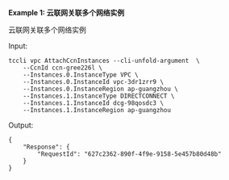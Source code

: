 **Example 1: 云联网关联多个网络实例**

云联网关联多个网络实例

Input: 

```
tccli vpc AttachCcnInstances --cli-unfold-argument  \
    --CcnId ccn-gree226l \
    --Instances.0.InstanceType VPC \
    --Instances.0.InstanceId vpc-3dr1zrr9 \
    --Instances.0.InstanceRegion ap-guangzhou \
    --Instances.1.InstanceType DIRECTCONNECT \
    --Instances.1.InstanceId dcg-98qosdc3 \
    --Instances.1.InstanceRegion ap-guangzhou
```

Output: 
```
{
    "Response": {
        "RequestId": "627c2362-890f-4f9e-9158-5e457b80d48b"
    }
}
```

